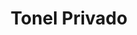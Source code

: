 ---
title: "Tonel Privado"
url: /ciudad-autonoma-de-buenos-aires/tonel-privado-avenida-del-libertador/
shop: Wein
---